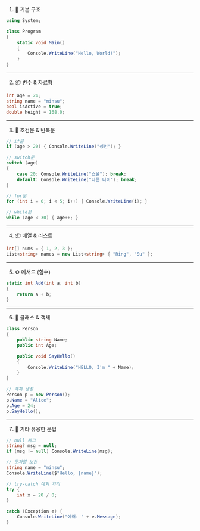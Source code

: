 1. 🌱 기본 구조
```c#
using System;

class Program
{
    static void Main()
    {
        Console.WriteLine("Hello, World!");
    }
}
```
---
2. 📦 변수 & 자료형
```c#
int age = 24;
string name = "minsu";
bool isActive = true;
double height = 168.0;
```
---
3. 🧠 조건문 & 반복문
```c#
// if문
if (age > 20) { Console.WriteLine("성인"); }
```
```c#
// switch문
switch (age)
{
    case 20: Console.WriteLine("스물"); break;
    default: Console.WriteLine("다른 나이"); break;
}
```
```c#
// for문
for (int i = 0; i < 5; i++) { Console.WriteLine(i); }
```
```c#
// while문
while (age < 30) { age++; }
```
---
4. 📦 배열 & 리스트
```c#
int[] nums = { 1, 2, 3 };
List<string> names = new List<string> { "Ring", "Su" };
```
---
5. ⚙️ 메서드 (함수)
```c#
static int Add(int a, int b)
{
    return a + b;
}
```
---
6. 🧱 클래스 & 객체
```c#
class Person
{
    public string Name;
    public int Age;

    public void SayHello()
    {
        Console.WriteLine("HELLO, I'm " + Name);
    }
}

// 객체 생성
Person p = new Person();
p.Name = "Alice";
p.Age = 24;
p.SayHello();
```
---
7. 🧰 기타 유용한 문법
```c#
// null 체크
string? msg = null;
if (msg != null) Console.WriteLine(msg);
```
```c#
// 문자열 보간
string name = "minsu";
Console.WriteLine($"Hello, {name}");
```
```c#
// try-catch 예외 처리
try {
    int x = 20 / 0;
}
```
```c#
catch (Exception e) {
    Console.WriteLine("에러: " + e.Message);
}
```
